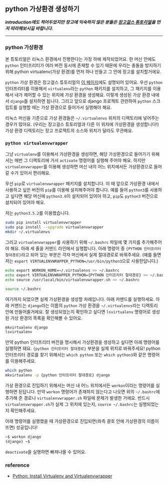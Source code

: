 ## python 가상환경 생성하기

***introduction에도 적어두었지만 장고에 익숙하지 않은 분들은
[장고걸스 튜토리얼](https://tutorial.djangogirls.org/ko/)을 먼저 따라해보시길 바랍니다.***

-----

### python 가상환경
본 튜토리얼은 리눅스 환경에서 진행한다는 가정 하에 제작되었어요.
한 머신 안에도 `python` 인터프리터가 여러 버전 동시에 존재할 수 있기 때문에
우리는 충돌을 방지하기 위해 python virtualenv(가상 환경)를 먼저 하나 만들고 그 안에 장고를 설치할거에요.

`python` 가상 환경은 장고걸스 튜토리얼의 [이 페이지](https://tutorial.djangogirls.org/ko/django_installation/)에도
설명되어 있어요. 우선 `python` 인터프리터를 이용해서 `virtualenv`라는 `python` 패키지를 설치하고,
그 패키지를 이용해서 내가 제어할 수 있는 위치에 가상 환경을 생성해요. 
이렇게 생성된 가상 환경 내에서 `django`를 설치하면 됩니다.
그리고 앞으로 django 프로젝트 관련하여 `python` 스크립트를 실행할 때는 가상 환경으로 들어가서 실행해야 해요.

리눅스 머신을 기준으로 가상 환경들은 `~/.virtualenvs` 위치의 디렉토리에 넣어주는 경우가 많아요.
(우리는 장고걸스 튜토리얼과 다른 이 위치에 가상환경을 생성합니다!)
가상 환경 디렉토리는 장고 프로젝트의 소스와 위치가 달라도 무관해요.

### `python virtualenvwrapper`
그냥 `virtualenv`를 이용해서 가상환경을 생성하면, 
해당 가상환경으로 들어가기 위해서는 매번 그 디렉토리에 가서 `activate` 명령어를 실행해 주어야 해요.
하지만 `virtualenvwrapper`를 이용해 생성하면 머신 내의 어느 위치에서든 가상환경으로 들어갈 수가 있어서 편리해요.

우선 `pip`로 `virtualenvwrapper` 패키지를 설치합니다. 
이 때 앞으로 가상환경 내에서 사용하고 싶은 버전의 `pip`를 이용해 설치해주어야 합니다.
예를 들어 `python3`를 사용하고 싶다면 해당 머신에 `python3.6`이 설치되어 있어야 하고, 
`pip`도 `python3` 버전으로 설치되어 있어야 해요.

저는 `python3.5.2`를 이용했습니다.
```bash
sudo pip install virtualenvwrapper
sudo pip install --upgrade virtualenvwrapper
mkdir ~/.virtualenvs
``` 

그리고 `virtualenvwrapper`를 사용하기 위해 `~/.bashrc` 파일에 몇 가지를 추가해주어야 해요.
아래 세 줄을 커맨드 라인에서 실행합니다.
아래 명령어 중 `{PYTHON 인터프리터 절대경로}`라고 되어 있는 부분은 각자 머신에서 실제 절대경로로 바꿔주세요.
(예를 들면 저는 `export VIRTUALENVWRAPPER_PYTHON=/usr/bin/python3`으로 사용한답니다.)
```bash
echo export WORKON_HOME=~/.virtualenvs >> ~/.bashrc
echo export VIRTUALENVWRAPPER_PYTHON={PYTHON 인터프리터 절대경로} >> ~/.bashrc
echo source /usr/local/bin/virtualenvwrapper.sh >> ~/.bashrc

source ~/.bashrc
```

여기까지 되었으면 실제 가상환경을 생성할 차례입니다. 아래 커맨드를 실행하세요.
아래 커맨드는 `django`라는 이름의 `python` 가상 환경을 `~/.virtualenvs`라는 디렉토리 안에 만들어줄거에요.
잘 생성되었는지 확인하고 싶다면 `lsvirtualenv` 명령어로 생성된 가상 환경의 목록을 확인해볼 수 있어요.
```bash
mkvirtualenv django
lsvirtualenv
```

만약 python 인터프리터 버전을 명시해서 가상환경을 생성하고 싶다면 아래 명령어를 실행하면 돼요.
`{python 인터프리터 절대경로}` 부분을 실제 위치로 바꿔주세요!
python 인터프리터 경로를 찾기 위해서는 `which python` 또는 `which python3`와 같은 명령어를 이용해주세요.
```bash
which python
mkvirtualenv -p {python 인터프리터 절대경로} django
```

가상 환경으로 진입하기 위해서는 머신 내 어느 위치에서든 `workon`이라는 명령어를 실행하면 된답니다.
만약 `workon` 명령어가 존재하지 않는다고 나오면
위의 `~/.bashrc`에 추가해 준 경로나 `virtualenvwrapper.sh` 파일에 문제가 발생한 거에요.
반드시 `virtualenvwrapper.sh`가 실제 그 위치에 있는지, `source ~/.bashrc`는 실행되었는지 확인해주세요.

아래 명령어를 실행했을 때 가상환경으로 진입되면(좌측 괄호 안에 가상환경의 이름이 뜨면) 성공입니다!
```bash
~$ workon django
(django) ~$ 
```
`deactivate`을 실행하면 빠져나올 수 있어요.


### reference
- [Python: Install Virtualenv and Virtualenvwrapper](http://www.indjango.com/python-install-virtualenv-and-virtualenvwrapper/)
